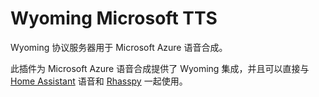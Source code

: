 # Wyoming Microsoft TTS
Wyoming 协议服务器用于 Microsoft Azure 语音合成。

此插件为 Microsoft Azure 语音合成提供了 Wyoming 集成，并且可以直接与 [Home Assistant](https://www.home-assistant.io/) 语音和 [Rhasspy](https://github.com/rhasspy/rhasspy3) 一起使用。